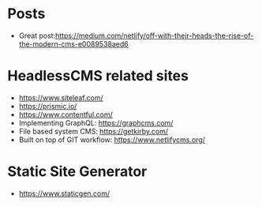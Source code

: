 # Posts
- Great post:https://medium.com/netlify/off-with-their-heads-the-rise-of-the-modern-cms-e0089538aed6

# HeadlessCMS related sites
- https://www.siteleaf.com/
- https://prismic.io/
- https://www.contentful.com/
- Implementing GraphQL: https://graphcms.com/
- File based system CMS: https://getkirby.com/
- Built on top of GIT workflow: https://www.netlifycms.org/

# Static Site Generator
- https://www.staticgen.com/

